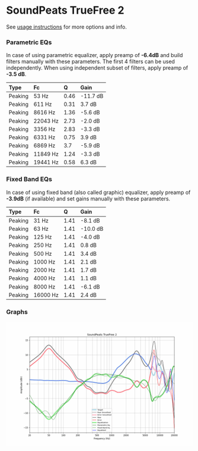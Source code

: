# SoundPeats TrueFree 2
See [usage instructions](https://github.com/jaakkopasanen/AutoEq#usage) for more options and info.

### Parametric EQs
In case of using parametric equalizer, apply preamp of **-6.4dB** and build filters manually
with these parameters. The first 4 filters can be used independently.
When using independent subset of filters, apply preamp of **-3.5 dB**.

| Type    | Fc       |    Q | Gain     |
|:--------|:---------|:-----|:---------|
| Peaking | 53 Hz    | 0.46 | -11.7 dB |
| Peaking | 611 Hz   | 0.31 | 3.7 dB   |
| Peaking | 8616 Hz  | 1.36 | -5.6 dB  |
| Peaking | 22043 Hz | 2.73 | -2.0 dB  |
| Peaking | 3356 Hz  | 2.83 | -3.3 dB  |
| Peaking | 6331 Hz  | 0.75 | 3.9 dB   |
| Peaking | 6869 Hz  | 3.7  | -5.9 dB  |
| Peaking | 11849 Hz | 1.24 | -3.3 dB  |
| Peaking | 19441 Hz | 0.58 | 6.3 dB   |

### Fixed Band EQs
In case of using fixed band (also called graphic) equalizer, apply preamp of **-3.9dB**
(if available) and set gains manually with these parameters.

| Type    | Fc       |    Q | Gain     |
|:--------|:---------|:-----|:---------|
| Peaking | 31 Hz    | 1.41 | -8.1 dB  |
| Peaking | 63 Hz    | 1.41 | -10.0 dB |
| Peaking | 125 Hz   | 1.41 | -4.0 dB  |
| Peaking | 250 Hz   | 1.41 | 0.8 dB   |
| Peaking | 500 Hz   | 1.41 | 3.4 dB   |
| Peaking | 1000 Hz  | 1.41 | 2.1 dB   |
| Peaking | 2000 Hz  | 1.41 | 1.7 dB   |
| Peaking | 4000 Hz  | 1.41 | 1.1 dB   |
| Peaking | 8000 Hz  | 1.41 | -6.1 dB  |
| Peaking | 16000 Hz | 1.41 | 2.4 dB   |

### Graphs
![](./SoundPeats%20TrueFree%202.png)